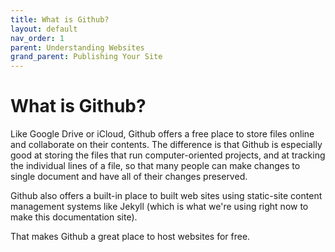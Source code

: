 ```yaml
---
title: What is Github?
layout: default
nav_order: 1
parent: Understanding Websites 
grand_parent: Publishing Your Site
---
```


# What is Github? 

Like Google Drive or iCloud, Github offers a free place to store files online and collaborate on their contents. The difference is that Github is especially good at storing the files that run computer-oriented projects, and at tracking the individual lines of a file, so that many people can make changes to single document and have all of their changes preserved.

Github also offers a built-in place to built web sites using static-site content management systems like Jekyll (which is what we're using right now to make this documentation site).

That makes Github a great place to host websites for free.


